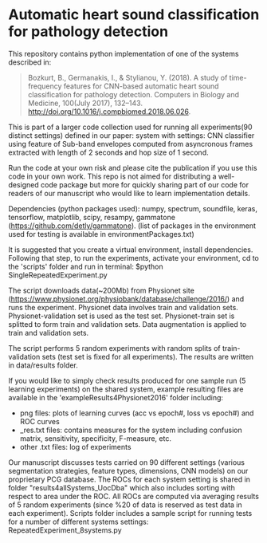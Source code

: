 # Automatic heart sound classification for pathology detection

This repository contains python implementation of one of the systems described in:

> Bozkurt, B., Germanakis, I., & Stylianou, Y. (2018). A study of time-frequency features for CNN-based automatic heart sound classification for pathology detection. Computers in Biology and Medicine, 100(July 2017), 132–143. http://doi.org/10.1016/j.compbiomed.2018.06.026.

This is part of a larger code collection used for running all experiments(90 distinct settings) defined in our paper: system with settings: CNN classifier using feature of Sub-band envelopes computed from asyncronous frames extracted with length of 2 seconds and hop size of 1 second.  

Run the code at your own risk and please cite the publication if you use this code in your own work. This repo is not aimed for distributing a well-designed code package but more for quickly sharing part of our code for readers of our manuscript who would like to learn implementation details. 

Dependencies (python packages used): numpy, spectrum, soundfile, keras, tensorflow, matplotlib, scipy, resampy, gammatone (https://github.com/detly/gammatone). (list of packages in the environment used for testing is available in environmentPackages.txt) 

It is suggested that you create a virtual environment, install dependencies. Following that step, to run the experiments, activate your environment, cd to the 'scripts' folder and run in terminal:
$python SingleRepeatedExperiment.py

The script downloads data(~200Mb) from Physionet site (https://www.physionet.org/physiobank/database/challenge/2016/) and runs the experiment. Physionet data involves train and validation sets. Physionet-validation set is used as the test set. Physionet-train set is splitted to form train and validation sets. Data augmentation is applied to train and validation sets.

The script performs 5 random experiments with random splits of train-validation sets (test set is fixed for all experiments). The results are written in data/results folder.

If you would like to simply check results produced for one sample run (5 learning experiments) on the shared system, example resulting files are available in the 'exampleResults4Physionet2016' folder including:
- png files: plots of learning curves (acc vs epoch#, loss vs epoch#) and ROC curves
- _res.txt files: contains measures for the system including confusion matrix, sensitivity, specificity, F-measure, etc. 
- other .txt files: log of experiments

Our manuscript discusses tests carried on 90 different settings (various segmentation strategies, feature types, dimensions, CNN models) on our proprietary PCG database. The ROCs for each system setting is shared in folder "results4allSystems_UocDba" which also includes sorting with respect to area under the ROC. All ROCs are computed via averaging results of 5 random experiments (since %20 of data is reserved as test data in each experiment). Scripts folder includes a sample script for running tests for a number of different systems settings: RepeatedExperiment_8systems.py
